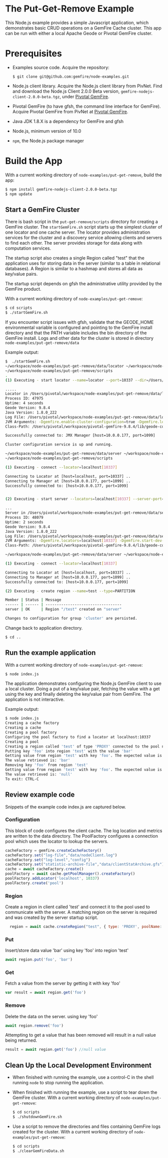 # The Put-Get-Remove Example

This Node.js example provides a simple Javascript application, which demonstrates
 basic CRUD operations on a GemFire Cache cluster. This app can be run with
 either a local Apache Geode or Pivotal GemFire cluster.

# Prerequisites

- Examples source code.  Acquire the repository:

    ```
    $ git clone git@github.com:gemfire/node-examples.git
    ```

- Node.js client library. Acquire the Node.js client library from PivNet.
Find and download the Node.js Client 2.0.0 Beta version,
`gemfire-nodejs-client-2.0.0-beta.tgz`,
under [Pivotal GemFire](https://network.pivotal.io/products/pivotal-gemfire/).

- Pivotal GemFire (to have gfsh, the command line interface for GemFire).
Acquire Pivotal GemFire from PivNet
at [Pivotal GemFire](https://network.pivotal.io/products/pivotal-gemfire/).

- Java JDK 1.8.X  is a dependency for GemFire and gfsh

- Node.js, minimum version of 10.0

- `npm`, the Node.js package manager


# Build the App

With a current working directory of `node-examples/put-get-remove`,
build the app:

```bash
$ npm install gemfire-nodejs-client-2.0.0-beta.tgz
$ npm update
```

## Start a GemFire Cluster

There is bash script in the `put-get-remove/scripts` directory for creating a GemFire cluster. The `startGemFire.sh` script starts up the simplest cluster of one locator and one cache server. The locator provides administration services for the cluster and a discovery service allowing clients and servers to find each other. The server provides storage for data along with computation services.

The startup script also creates a single Region called "test" that the application uses for storing data in the server (similar to a table in relational databases). A Region is similar to a hashmap and stores all data as
key/value pairs.

The startup script depends on gfsh the administrative utility provided by the GemFire product.  

With a current working directory of `node-examples/put-get-remove`:

```bash
$ cd scripts
$ ./startGemFire.sh
```

If you encounter script issues with gfsh, validate that the GEODE_HOME environmental variable is configured and pointing to the GemFire install directory and that the PATH variable includes the bin directory of the GemFire install. Logs and other data for the cluster is stored in directory `node-examples/put-get-remove/data`

Example output:

```bash
$  ./startGemFire.sh
~/workspace/node-examples/put-get-remove/data/locator ~/workspace/node-examples/put-get-remove/scripts
~/workspace/node-examples/put-get-remove/scripts
.
(1) Executing - start locator --name=locator --port=10337 --dir=/Users/pivotal/workspace/node-examples/put-get-remove/data/locator

.....
Locator in /Users/pivotal/workspace/node-examples/put-get-remove/data/locator on 10.0.0.177[10337] as locator is currently online.
Process ID: 47975
Uptime: 4 seconds
Geode Version: 9.8.4
Java Version: 1.8.0_222
Log File: /Users/pivotal/workspace/node-examples/put-get-remove/data/locator/locator.log
JVM Arguments: -Dgemfire.enable-cluster-configuration=true -Dgemfire.load-cluster-configuration-from-dir=false -Dgemfire.launcher.registerSignalHandlers=true -Djava.awt.headless=true -Dsun.rmi.dgc.server.gcInterval=9223372036854775806
Class-Path: /Users/pivotal/workspace/pivotal-gemfire-9.8.4/lib/geode-core-9.8.4.jar:/Users/pivotal/workspace/pivotal-gemfire-9.8.4/lib/geode-dependencies.jar:/Users/pivotal/workspace/pivotal-gemfire-9.8.4/extensions/gemfire-greenplum-3.4.1.jar

Successfully connected to: JMX Manager [host=10.0.0.177, port=1099]

Cluster configuration service is up and running.

~/workspace/node-examples/put-get-remove/data/server ~/workspace/node-examples/put-get-remove/scripts
~/workspace/node-examples/put-get-remove/scripts

(1) Executing - connect --locator=localhost[10337]

Connecting to Locator at [host=localhost, port=10337] ..
Connecting to Manager at [host=10.0.0.177, port=1099] ..
Successfully connected to: [host=10.0.0.177, port=1099]


(2) Executing - start server --locators=localhost[10337] --server-port=40404 --name=server --dir=/Users/pivotal/workspace/node-examples/put-get-remove/data/server

...
Server in /Users/pivotal/workspace/node-examples/put-get-remove/data/server on 10.0.0.177[40404] as server is currently online.
Process ID: 48079
Uptime: 2 seconds
Geode Version: 9.8.4
Java Version: 1.8.0_222
Log File: /Users/pivotal/workspace/node-examples/put-get-remove/data/server/server.log
JVM Arguments: -Dgemfire.locators=localhost[10337] -Dgemfire.start-dev-rest-api=false -Dgemfire.use-cluster-configuration=true -Dgemfire.launcher.registerSignalHandlers=true -Djava.awt.headless=true -Dsun.rmi.dgc.server.gcInterval=9223372036854775806
Class-Path: /Users/pivotal/workspace/pivotal-gemfire-9.8.4/lib/geode-core-9.8.4.jar:/Users/pivotal/workspace/pivotal-gemfire-9.8.4/lib/geode-dependencies.jar:/Users/pivotal/workspace/pivotal-gemfire-9.8.4/extensions/gemfire-greenplum-3.4.1.jar

~/workspace/node-examples/put-get-remove/data/server ~/workspace/node-examples/put-get-remove/scripts

(1) Executing - connect --locator=localhost[10337]

Connecting to Locator at [host=localhost, port=10337] ..
Connecting to Manager at [host=10.0.0.177, port=1099] ..
Successfully connected to: [host=10.0.0.177, port=1099]

(2) Executing - create region --name=test --type=PARTITION

Member | Status | Message
------ | ------ | ----------------------------------
server | OK     | Region "/test" created on "server"

Changes to configuration for group 'cluster' are persisted.
```
Change back to application directory.
```bash
$ cd ..
```

## Run the example application

With a current working directory of `node-examples/put-get-remove`:

```bash
$ node index.js
```

The application demonstrates configuring the Node.js GemFire client to use a local cluster. Doing a put of a key/value pair, fetching the value with a get using the key and finally deleting the key/value pair from GemFire. The application is not interactive.

Example output:

```bash
$ node index.js
Creating a cache factory
Creating a cache
Creating a pool factory
Configuring the pool factory to find a locator at localhost:10337
Creating a pool
Creating a region called 'test' of type 'PROXY' connected to the pool named 'pool'
Putting key 'foo' into region 'test' with the value 'bar'
Getting value from region 'test' with key 'foo'. The expected value is going to be: 'bar'
The value retrieved is: 'bar'
Removing key 'foo' from region 'test'
Getting value from region 'test' with key 'foo'. The expected value is going to be: null
The value retrieved is: 'null'
To exit: CTRL-C
```

## Review example code
Snippets of the example code index.js are captured below.

### Configuration

This block of code configures the client cache. The log location and metrics are written to the data directory. The PoolFactory configures a connection pool which uses the locator to lookup the servers.
```javascript
cacheFactory = gemfire.createCacheFactory()
cacheFactory.set("log-file","data/nodeClient.log")
cacheFactory.set("log-level","config")
cacheFactory.set("statistic-archive-file","data/clientStatArchive.gfs")
cache = await cacheFactory.create()
poolFactory = await cache.getPoolManager().createFactory()
poolFactory.addLocator('localhost', 10337)
poolFactory.create('pool')
```

### Region
Create a region in client called 'test' and connect it to the pool used to communicate with the server. A matching region on the server is required and was created by the server startup script.

```javascript
  region = await cache.createRegion("test", { type: 'PROXY', poolName: 'pool' })
```
### Put
Insert/store data value 'bar' using key 'foo' into region 'test'
```javascript
await region.put('foo', 'bar')
```
### Get
Fetch a value from the server by getting it with key 'foo'
```javascript
var result = await region.get('foo')
```
### Remove
Delete the data on the server. using key 'foo'
```javascript
await region.remove('foo')
```
Attempting to get a value that has been removed will result in a null value being returned.
```javascript
result = await region.get('foo') //null value
```

## Clean Up the Local Development Environment

- When finished with running the example, use a control-C in the shell running `node` to stop running the application.

- When finished with running the example, use a script to
tear down the GemFire cluster.
With a current working directory of `node-examples/put-get-remove`:

    ```bash
    $ cd scripts
    $ ./shutdownGemFire.sh
    ```

- Use a script to remove the directories and files containing
GemFire logs created for the cluster.
With a current working directory of `node-examples/put-get-remove`:

    ```bash
    $ cd scripts
    $ ./clearGemFireData.sh
    ```
